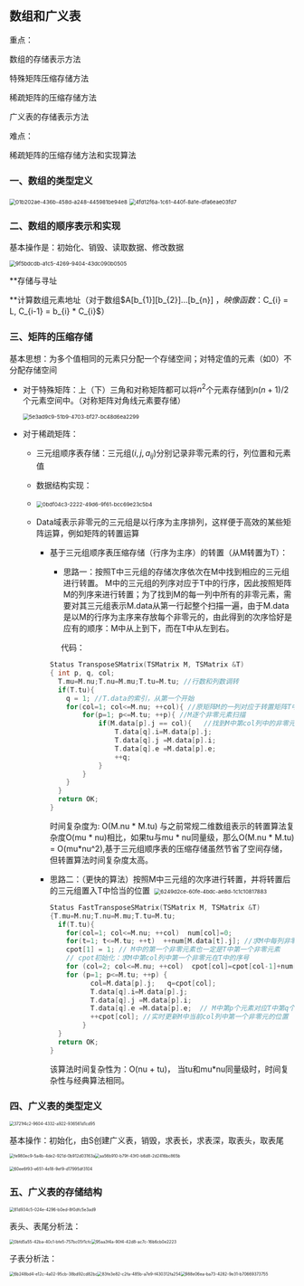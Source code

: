 ## 数组和广义表

重点：

数组的存储表示方法

特殊矩阵压缩存储方法

稀疏矩阵的压缩存储方法

广义表的存储表示方法

难点：

稀疏矩阵的压缩存储方法和实现算法

### 一、数组的类型定义

<img title="" src="file:///D:/Users/asus/Pictures/Typedown/01b202ae-436b-458d-a248-445981be94e8.png" alt="01b202ae-436b-458d-a248-445981be94e8" style="zoom:67%;">

<img title="" src="file:///D:/Users/asus/Pictures/Typedown/4fd12f6a-1c61-440f-8a1e-dfa6eae03fd7.png" alt="4fd12f6a-1c61-440f-8a1e-dfa6eae03fd7" style="zoom:67%;">

### 二、数组的顺序表示和实现

基本操作是：初始化、销毁、读取数据、修改数据

<img src="file:///D:/Users/asus/Pictures/Typedown/9f5bdcdb-a1c5-4269-9404-43dc090b0505.png" title="" alt="9f5bdcdb-a1c5-4269-9404-43dc090b0505" style="zoom:67%;">

**存储与寻址

**计算数组元素地址（对于数组$A[b_{1}][b_{2}]...[b_{n}] $，映像函数：$C_{i} = L, C_{i-1} = b_{i} * C_{i}$）

### 三、矩阵的压缩存储

基本思想：为多个值相同的元素只分配一个存储空间；对特定值的元素（如0）不分配存储空间

- 对于特殊矩阵：上（下）三角和对称矩阵都可以将$n^2$个元素存储到$n(n+1)/2$个元素空间中。（对称矩阵对角线元素要存储）
  
  <img src="file:///D:/Users/asus/Pictures/Typedown/5e3ad9c9-51b9-4703-bf27-bc48d6ea2299.png" title="" alt="5e3ad9c9-51b9-4703-bf27-bc48d6ea2299" style="zoom:67%;">

- 对于稀疏矩阵：
  
  - 三元组顺序表存储：三元组$(i, j, a_{ij})$分别记录非零元素的行，列位置和元素值
  
  - 数据结构实现：
  
  - <img src="file:///D:/Users/asus/Pictures/Typedown/0bdf04c3-2222-49d6-9f61-bcc69e23c5b4.png" title="" alt="0bdf04c3-2222-49d6-9f61-bcc69e23c5b4" style="zoom:67%;">
  
  - Data域表示非零元的三元组是以行序为主序排列，这样便于高效的某些矩阵运算，例如矩阵的转置运算
    
    - 基于三元组顺序表压缩存储（行序为主序）的转置（从M转置为T）：
      
      - 思路一：按照T中三元组的存储次序依次在M中找到相应的三元组进行转置。
        M中的三元组的列序对应于T中的行序，因此按照矩阵M的列序来进行转置；为了找到M的每一列中所有的非零元素，需要对其三元组表示M.data从第一行起整个扫描一遍，由于M.data是以M的行序为主序来存放每个非零元的，由此得到的次序恰好是应有的顺序：M中从上到下，而在T中从左到右。
      
           代码：
      
      ```c
      Status TransposeSMatrix(TSMatrix M, TSMatrix &T) 
      { int p, q, col;
        T.mu=M.nu;T.nu=M.mu;T.tu=M.tu; //行数和列数调转
        if(T.tu){ 
          q = 1; //T.data的索引，从第一个开始
          for(col=1; col<=M.nu; ++col){ //原矩阵M的一列对应于转置矩阵T中的一行
              for(p=1; p<=M.tu; ++p){ //M逐个非零元素扫描
                  if(M.data[p].j == col){   //找到M中第col列中的非零元素
                      T.data[q].i=M.data[p].j;
                      T.data[q].j =M.data[p].i;
                      T.data[q].e =M.data[p].e;  
                      ++q; 
                  }
              }
          }
        }
        return OK;
      }
      ```
      
      时间复杂度为: O(M.nu * M.tu)
      与之前常规二维数组表示的转置算法复杂度O(mu * nu)相比，如果tu与mu * nu同量级，那么O(M.nu * M.tu) = O(mu*nu^2),基于三元组顺序表的压缩存储虽然节省了空间存储，但转置算法时间复杂度太高。
    
    - 思路二：（更快的算法）按照M中三元组的次序进行转置，并将转置后的三元组置入T中恰当的位置  <img src="file:///D:/Users/asus/Pictures/Typedown/6249d2ce-60fe-4bdc-ae8d-1c1c10817883.png" title="" alt="6249d2ce-60fe-4bdc-ae8d-1c1c10817883" style="zoom:67%;">
      
      ```c
      Status FastTransposeSMatrix(TSMatrix M, TSMatrix &T) 
      {T.mu=M.nu;T.nu=M.mu;T.tu=M.tu;
        if(T.tu){ 
          for(col=1; col<=M.nu; ++col)  num[col]=0;
          for(t=1; t<=M.tu; ++t)  ++num[M.data[t].j]; //求M中每列非零元个数
          cpot[1] = 1; // M中的第一个非零元素也一定是T中第一个非零元素
          // cpot初始化：求M中第col列中第一个非零元在T中的序号
          for (col=2; col<=M.nu; ++col)  cpot[col]=cpot[col-1]+num[col-1];//cpot初始化
          for (p=1; p<=M.tu; ++p) {
                col=M.data[p].j;   q=cpot[col];
                T.data[q].i=M.data[p].j; 
                T.data[q].j =M.data[p].i;
                T.data[q].e =M.data[p].e;  // M中第p个元素对应T中第q个
                ++cpot[col]; //实时更新M中当前col列中第一个非零元的位置
              }
        }
        return OK;
      }
      
      ```
      
      该算法时间复杂性为：O(nu + tu)，
      当tu和mu*nu同量级时，时间复杂性与经典算法相同。

### 四、广义表的类型定义

<img src="file:///D:/Users/asus/Pictures/Typedown/3721f4c2-9604-4332-a922-936561d1cd95.png" title="" alt="3721f4c2-9604-4332-a922-936561d1cd95" style="zoom:50%;">

基本操作：初始化，由S创建广义表，销毁，求表长，求表深，取表头，取表尾

<img title="" src="file:///D:/Users/asus/Pictures/Typedown/fe980ec9-5a4b-4de2-921d-0b912d03163a.png" alt="fe980ec9-5a4b-4de2-921d-0b912d03163a" style="zoom:50%;"><img src="file:///D:/Users/asus/Pictures/Typedown/aa56b910-b79f-43f0-b6d8-2d2416bc865b.png" title="" alt="aa56b910-b79f-43f0-b6d8-2d2416bc865b" style="zoom:50%;">

<img src="file:///D:/Users/asus/Pictures/Typedown/60ee6f93-e651-4e18-9ef9-d17995df3104.png" title="" alt="60ee6f93-e651-4e18-9ef9-d17995df3104" style="zoom:50%;">

### 五、广义表的存储结构

<img title="" src="file:///D:/Users/asus/Pictures/Typedown/81d934c5-024e-4296-b0ed-8f0dfc5e3ad9.png" alt="81d934c5-024e-4296-b0ed-8f0dfc5e3ad9" style="zoom:50%;">

表头、表尾分析法：

<img src="file:///D:/Users/asus/Pictures/Typedown/0bfd5a55-42ba-40c1-bfe5-757bc05f1cfc.png" title="" alt="0bfd5a55-42ba-40c1-bfe5-757bc05f1cfc" style="zoom:50%;"><img title="" src="file:///D:/Users/asus/Pictures/Typedown/95aa3f4a-90f4-42d8-ac7c-16b6cb0e2223.png" alt="95aa3f4a-90f4-42d8-ac7c-16b6cb0e2223" style="zoom:50%;">

子表分析法：

<img src="file:///D:/Users/asus/Pictures/Typedown/6b248bd4-e12c-4a02-95cb-38bd92cd82bc.png" title="" alt="6b248bd4-e12c-4a02-95cb-38bd92cd82bc" style="zoom:50%;"><img src="file:///D:/Users/asus/Pictures/Typedown/83fe3e82-c2fa-485b-a7e9-f430312fa254.png" title="" alt="83fe3e82-c2fa-485b-a7e9-f430312fa254" style="zoom:50%;"><img title="" src="file:///D:/Users/asus/Pictures/Typedown/988e06ea-ba73-4282-9e31-b70669373755.png" alt="988e06ea-ba73-4282-9e31-b70669373755" style="zoom:50%;">


